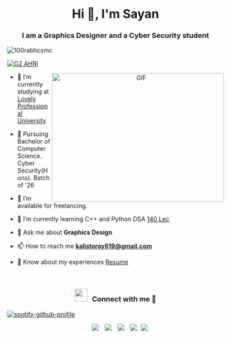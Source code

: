 <h1 align="center">Hi 👋, I'm 
Sayan</a></h1>
<h3 align="center">I am a Graphics Designer and a Cyber Security student </h3>

<p align="left"> <img src="https://komarev.com/ghpvc/?username=100rabhcsmc&label=Profile%20views&color=0e75b6&style=flat" alt="100rabhcsmc" /> </p>

<p align="left"> <a href="https://twitter.com/G2Ahri" target="blank"><img src="https://img.shields.io/twitter/follow/G2Ahri?label=G2%20AHRI&style=social" alt="G2 AHRI" /></a> </p>

<a target="_blank" align="center">
  <img align="right" top="500" height="300" width="400" alt="GIF" src="https://miro.medium.com/max/1360/0*7Q3yvSIv_t0ioJ-Z.gif">
</a>

- 🔭 I’m currently studying at <a href="https://www.lpu.in/" target="blank">Lovely Professional University</a>

- 🌱 Pursuing Bachelor of Computer Science. Cyber Security(Hons). Batch of '26

- 🤝 I’m available for freelancing.

- 🌱 I’m currently learning C++ and Python DSA <a href="https://github.com/loveBabbar/CodeHelp-DSA-Busted-Series" target="blank">140 Lec</a>

- 💬 Ask me about **Graphics Design**

- 📫 How to reach me **kalistoroy619@gmail.com**

- 📄 Know about my experiences <a href="www.g2_ahri.artstation.com/" target="blank">Resume</a>
<br/>
<h3 align="center" > <img src="https://media.giphy.com/media/iY8CRBdQXODJSCERIr/giphy.gif" width="30" height="30" style="margin-right: 10px;">Connect with me 🤝 </h3>

<p align="center">

[![spotify-github-profile](https://spotify-github-profile.vercel.app/api/view?uid=idqfn88p4khb76ky8ouqdkhc8&cover_image=true&theme=default)](https://github.com/kittinan/spotify-github-profile) 
<div align="center"  class="icons-social" style="margin-left: 10px;">
        <a style="margin-left: 10px;"  target="_blank" href="https://www.linkedin.com/in/sayan-roy-b138b9199/">
			<img src="https://img.icons8.com/doodle/40/000000/linkedin--v2.png"></a>
        <a style="margin-left: 10px;" target="_blank" href="https://github.com/D3FaltXD">
		<img src="https://img.icons8.com/doodle/40/000000/github--v1.png"></a>
        <a style="margin-left: 10px;" target="_blank" href="https://www.instagram.com/d3faltxd/">
			<img src="https://img.icons8.com/doodle/40/000000/instagram-new--v2.png"></a>
		<a style="margin-left: 10px;" target="_blank" href="https://twitter.com/G2Ahri">
			<img src="https://img.icons8.com/doodle/1x/twitter-squared--v2.png" ></a>
		<a style="margin-left: 5px;" target="_blank" href="https://github.com/D3FaltXD/Resume/blob/main/090519452530.pdf">
					<img src="https://img.icons8.com/plasticine/0.5x/resume.png" ></a>
      </div>

</p>


